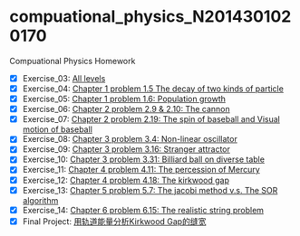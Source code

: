 # compuational_physics_N2014301020170
Compuational Physics Homework
- [x] Exercise_03:  [All levels](https://github.com/Youngjg/computational_physics_N2014301020170)
- [x] Exercise_04:  [Chapter 1 problem 1.5 The decay of two kinds of particle](https://github.com/Youngjg/computational_physics_N2014301020170)
- [x] Exercise_05:  [Chapter 1 problem 1.6: Population growth](https://github.com/Youngjg/computational_physics_N2014301020170)
- [x] Exercise_06:  [Chapter 2 problem 2.9 & 2.10: The cannon](https://github.com/Youngjg/computational_physics_N2014301020170)
- [x] Exercise_07:  [Chapter 2 problem 2.19: The spin of baseball and Visual motion of baseball](https://github.com/Youngjg/computational_physics_N2014301020170)
- [x] Exercise_08:  [Chapter 3 problem 3.4: Non-linear oscillator](https://github.com/Youngjg/computational_physics_N201430170)
- [x] Exercise_09:  [Chapter 3 problem 3.16: Stranger attractor](https://github.com/Youngjg/computational_physics_N2014301020170)
- [x] Exercise_10:  [Chapter 3 problem 3.31: Billiard ball on diverse table](https://github.com/Youngjg/computational_physics_N2014301020170)
- [x] Exercise_11:  [Chapter 4 problem 4.11: The percession of Mercury](https://github.com/Youngjg/computational_physics_N2014301020170)
- [x] Exercise_12:  [Chapter 4 problem 4.18: The kirkwood gap](https://github.com/Youngjg/computational_physics_N2014301020170)
- [x] Exercise_13:  [Chapter 5 problem 5.7: The jacobi method v.s. The SOR algorithm](https://github.com/Youngjg/computational_physics_N2014301020170)
- [x] Exercise_14:  [Chapter 6 problem 6.15: The realistic string problem](https://github.com/Youngjg/computational_physics_N2014301020170)
- [x] Final Project:  [用轨道能量分析Kirkwood Gap的缝宽](https://github.com/Youngjg/computational_physics_N2014301020170)
